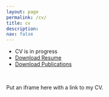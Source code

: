 ```yaml
---
layout: page
permalink: /cv/
title: cv
description: 
nav: false
---
```

  <article>
    <ul>
  <li> CV is in progress </li>	
  <li><a href="/home/assets/pdf/jared_miller_resume.pdf">Download Resume </a></li>
  <li><a href="/home/assets/pdf/Publications_by_Jared_Miller.pdf">Download Publications</a></li>
</ul>
<!-- {{ entry.pdf | prepend: '/assets/pdf/' | relative_url }} -->
<p><br /></p>

Put an iframe here with a link to my CV.
</article>

<!--Replace with a link to my own cv<iframe src="https://drive.google.com/file/d/1adiSFK4NkFyDmMPDF3REhVIkQP5Wt_Gy/preview" style="width:100%; height:800px; border:0;" scrolling="no"></iframe>-->

